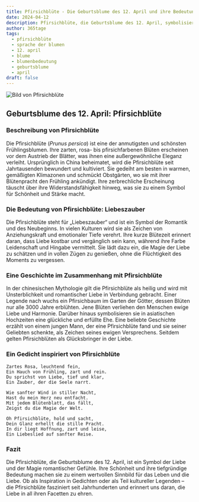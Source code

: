 ```yaml
---
title: Pfirsichblüte - Die Geburtsblume des 12. April und ihre Bedeutung
date: 2024-04-12
description: Pfirsichblüte, die Geburtsblume des 12. April, symbolisiert Liebeszauber. Erfahre mehr über ihre Geschichte, Bedeutung und Symbolik in der Sprache der Blumen.
author: 365tage
tags:
  - pfirsichblüte
  - sprache der blumen
  - 12. april
  - blume
  - blumenbedeutung
  - geburtsblume
  - april
draft: false
---
```


![Bild von Pfirsichblüte](https://cdn.pixabay.com/photo/2017/07/20/19/18/peach-blossom-2523391_1280.jpg#center)

## Geburtsblume des 12. April: Pfirsichblüte

### Beschreibung von Pfirsichblüte

Die Pfirsichblüte (_Prunus persica_) ist eine der anmutigsten und schönsten Frühlingsblumen. Ihre zarten, rosa- bis pfirsichfarbenen Blüten erscheinen vor dem Austrieb der Blätter, was ihnen eine außergewöhnliche Eleganz verleiht. Ursprünglich in China beheimatet, wird die Pfirsichblüte seit Jahrtausenden bewundert und kultiviert. Sie gedeiht am besten in warmen, gemäßigten Klimazonen und schmückt Obstgärten, wo sie mit ihrer Blütenpracht den Frühling ankündigt. Ihre zerbrechliche Erscheinung täuscht über ihre Widerstandsfähigkeit hinweg, was sie zu einem Symbol für Schönheit und Stärke macht.

### Die Bedeutung von Pfirsichblüte: Liebeszauber

Die Pfirsichblüte steht für „Liebeszauber“ und ist ein Symbol der Romantik und des Neubeginns. In vielen Kulturen wird sie als Zeichen von Anziehungskraft und emotionaler Tiefe verehrt. Ihre kurze Blütezeit erinnert daran, dass Liebe kostbar und vergänglich sein kann, während ihre Farbe Leidenschaft und Hingabe vermittelt. Sie lädt dazu ein, die Magie der Liebe zu schätzen und in vollen Zügen zu genießen, ohne die Flüchtigkeit des Moments zu vergessen.

### Eine Geschichte im Zusammenhang mit Pfirsichblüte

In der chinesischen Mythologie gilt die Pfirsichblüte als heilig und wird mit Unsterblichkeit und romantischer Liebe in Verbindung gebracht. Einer Legende nach wuchs ein Pfirsichbaum im Garten der Götter, dessen Blüten nur alle 3000 Jahre erblühten. Jene Blüten verliehen den Menschen ewige Liebe und Harmonie. Darüber hinaus symbolisieren sie in asiatischen Hochzeiten eine glückliche und erfüllte Ehe. Eine beliebte Geschichte erzählt von einem jungen Mann, der eine Pfirsichblüte fand und sie seiner Geliebten schenkte, als Zeichen seines ewigen Versprechens. Seitdem gelten Pfirsichblüten als Glücksbringer in der Liebe.

### Ein Gedicht inspiriert von Pfirsichblüte

```
Zartes Rosa, leuchtend fein,  
Ein Hauch von Frühling, zart und rein.  
Du sprichst von Liebe, tief und klar,  
Ein Zauber, der die Seele narrt.  

Wie sanfter Wind in stiller Nacht,  
Hast du mein Herz neu entfacht.  
Mit jedem Blütenblatt, das fällt,  
Zeigst du die Magie der Welt.  

Oh Pfirsichblüte, hold und sacht,  
Dein Glanz erhellt die stille Pracht.  
In dir liegt Hoffnung, zart und leise,  
Ein Liebeslied auf sanfter Reise.  
```

### Fazit

Die Pfirsichblüte, die Geburtsblume des 12. April, ist ein Symbol der Liebe und der Magie romantischer Gefühle. Ihre Schönheit und ihre tiefgründige Bedeutung machen sie zu einem wertvollen Sinnbild für das Leben und die Liebe. Ob als Inspiration in Gedichten oder als Teil kultureller Legenden – die Pfirsichblüte fasziniert seit Jahrhunderten und erinnert uns daran, die Liebe in all ihren Facetten zu ehren.